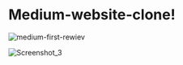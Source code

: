 # Medium-website-clone!

![medium-first-rewiev](https://github.com/burakckmk16/Medium-website-clone/assets/129183881/7f4e6c6f-4b62-402b-9555-3eb985b477ce)


![Screenshot_3](https://github.com/burakckmk16/Medium-website-clone/assets/129183881/7b656029-a702-4727-a977-5ee107ba4443)

